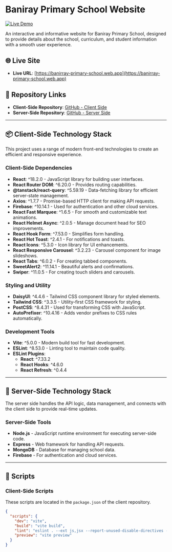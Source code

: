 # Baniray Primary School Website

[![Live Demo](https://img.shields.io/badge/Live-Demo-green)](https://banirray-primary-school.web.app)

An interactive and informative website for Baniray Primary School, designed to provide details about the school, curriculum, and student information with a smooth user experience.

## 🌐 Live Site
- **Live URL**: [https://banirray-primary-school.web.app](https://banirray-primary-school.web.app)

## 📂 Repository Links
- **Client-Side Repository**: [GitHub - Client Side](https://github.com/abdurrahim99100/baniray-primary-school-client-side)
- **Server-Side Repository**: [GitHub - Server Side](https://github.com/abdurrahim99100/baniray-primary-school-server-side)

---

## 📦 Client-Side Technology Stack
This project uses a range of modern front-end technologies to create an efficient and responsive experience.

### Client-Side Dependencies
- **React**: ^18.2.0 - JavaScript library for building user interfaces.
- **React Router DOM**: ^6.20.0 - Provides routing capabilities.
- **@tanstack/react-query**: ^5.59.19 - Data-fetching library for efficient server-state management.
- **Axios**: ^1.7.7 - Promise-based HTTP client for making API requests.
- **Firebase**: ^10.14.1 - Used for authentication and other cloud services.
- **React Fast Marquee**: ^1.6.5 - For smooth and customizable text animations.
- **React Helmet Async**: ^2.0.5 - Manage document head for SEO improvements.
- **React Hook Form**: ^7.53.0 - Simplifies form handling.
- **React Hot Toast**: ^2.4.1 - For notifications and toasts.
- **React Icons**: ^5.3.0 - Icon library for UI enhancements.
- **React Responsive Carousel**: ^3.2.23 - Carousel component for image slideshows.
- **React Tabs**: ^6.0.2 - For creating tabbed components.
- **SweetAlert2**: ^11.14.1 - Beautiful alerts and confirmations.
- **Swiper**: ^11.0.5 - For creating touch sliders and carousels.

### Styling and Utility
- **DaisyUI**: ^4.4.6 - Tailwind CSS component library for styled elements.
- **Tailwind CSS**: ^3.3.5 - Utility-first CSS framework for styling.
- **PostCSS**: ^8.4.31 - Used for transforming CSS with JavaScript.
- **AutoPrefixer**: ^10.4.16 - Adds vendor prefixes to CSS rules automatically.

### Development Tools
- **Vite**: ^5.0.0 - Modern build tool for fast development.
- **ESLint**: ^8.53.0 - Linting tool to maintain code quality.
- **ESLint Plugins**: 
  - **React**: ^7.33.2
  - **React Hooks**: ^4.6.0
  - **React Refresh**: ^0.4.4

---

## 📂 Server-Side Technology Stack

The server side handles the API logic, data management, and connects with the client side to provide real-time updates.

### Server-Side Tools
- **Node.js** - JavaScript runtime environment for executing server-side code.
- **Express** - Web framework for handling API requests.
- **MongoDB** - Database for managing school data.
- **Firebase** - For authentication and cloud services.

---

## 📄 Scripts

### Client-Side Scripts
These scripts are located in the `package.json` of the client repository.

```json
{
  "scripts": {
    "dev": "vite",
    "build": "vite build",
    "lint": "eslint . --ext js,jsx --report-unused-disable-directives --max-warnings 0",
    "preview": "vite preview"
  }
}
